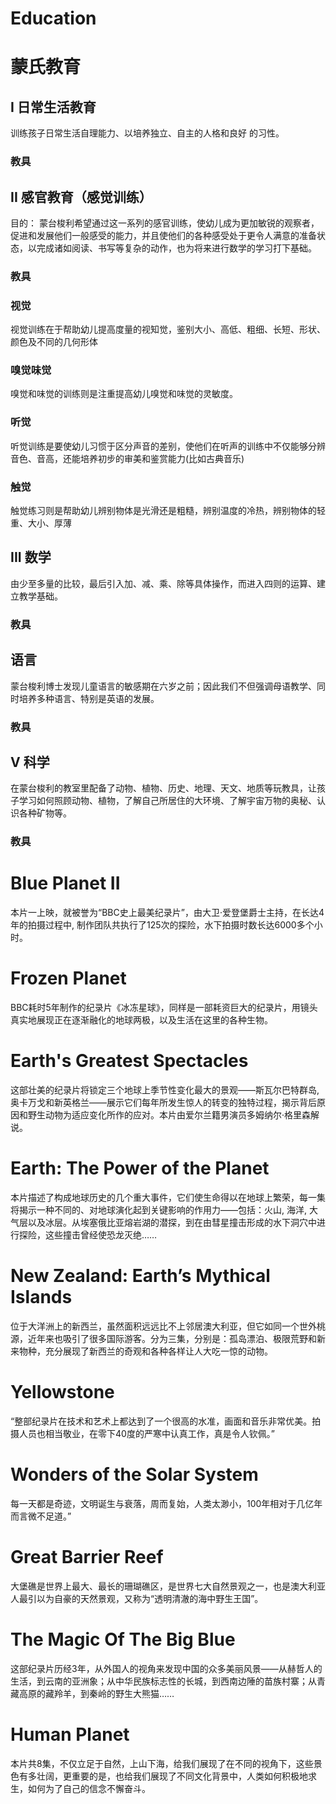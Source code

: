 # Education

# 蒙氏教育
## I 日常生活教育
训练孩子日常生活自理能力、以培养独立、自主的人格和良好 的习性。
### 教具

## II 感官教育（感觉训练）
目的：
蒙台梭利希望通过这一系列的感官训练，使幼儿成为更加敏锐的观察者，促进和发展他们一般感受的能力，并且使他们的各种感受处于更令人满意的准备状态，以完成诸如阅读、书写等复杂的动作，也为将来进行数学的学习打下基础。
### 教具
### 视觉
视觉训练在于帮助幼儿提高度量的视知觉，鉴别大小、高低、粗细、长短、形状、颜色及不同的几何形体
### 嗅觉味觉
嗅觉和味觉的训练则是注重提高幼儿嗅觉和味觉的灵敏度。
### 听觉
听觉训练是要使幼儿习惯于区分声音的差别，使他们在听声的训练中不仅能够分辨音色、音高，还能培养初步的审美和鉴赏能力(比如古典音乐)
### 触觉
触觉练习则是帮助幼儿辨别物体是光滑还是粗糙，辨别温度的冷热，辨别物体的轻重、大小、厚薄

## III 数学
由少至多量的比较，最后引入加、减、乘、除等具体操作，而进入四则的运算、建立教学基础。
### 教具

##  语言
蒙台梭利博士发现儿童语言的敏感期在六岁之前；因此我们不但强调母语教学、同时培养多种语言、特别是英语的发展。
### 教具

## V 科学
在蒙台梭利的教室里配备了动物、植物、历史、地理、天文、地质等玩教具，让孩子学习如何照顾动物、植物，了解自己所居住的大环境、了解宇宙万物的奥秘、认识各种矿物等。
### 教具



# Blue Planet II
本片一上映，就被誉为“BBC史上最美纪录片”，由大卫·爱登堡爵士主持，在长达4年的拍摄过程中, 制作团队共执行了125次的探险，水下拍摄时数长达6000多个小时。
# Frozen Planet
BBC耗时5年制作的纪录片《冰冻星球》，同样是一部耗资巨大的纪录片，用镜头真实地展现正在逐渐融化的地球两极，以及生活在这里的各种生物。
# Earth's Greatest Spectacles
这部壮美的纪录片将锁定三个地球上季节性变化最大的景观——斯瓦尔巴特群岛,奥卡万戈和新英格兰——展示它们每年所发生惊人的转变的独特过程，揭示背后原因和野生动物为适应变化所作的应对。本片由爱尔兰籍男演员多姆纳尔·格里森解说。
# Earth: The Power of the Planet
本片描述了构成地球历史的几个重大事件，它们使生命得以在地球上繁荣，每一集将揭示一种不同的、对地球演化起到关键影响的作用力——包括：火山, 海洋, 大气层以及冰层。从埃塞俄比亚熔岩湖的潜探，到在由彗星撞击形成的水下洞穴中进行探险，这些撞击曾经使恐龙灭绝……
# New Zealand: Earth’s Mythical Islands 
位于大洋洲上的新西兰，虽然面积远远比不上邻居澳大利亚，但它如同一个世外桃源，近年来也吸引了很多国际游客。分为三集，分别是：孤岛漂泊、极限荒野和新来物种，充分展现了新西兰的奇观和各种各样让人大吃一惊的动物。
# Yellowstone
“整部纪录片在技术和艺术上都达到了一个很高的水准，画面和音乐非常优美。拍摄人员也相当敬业，在零下40度的严寒中认真工作，真是令人钦佩。”
# Wonders of the Solar System
每一天都是奇迹，文明诞生与衰落，周而复始，人类太渺小，100年相对于几亿年而言微不足道。”
# Great Barrier Reef
大堡礁是世界上最大、最长的珊瑚礁区，是世界七大自然景观之一，也是澳大利亚人最引以为自豪的天然景观，又称为“透明清澈的海中野生王国”。
# The Magic Of The Big Blue
这部纪录片历经3年，从外国人的视角来发现中国的众多美丽风景——从赫哲人的生活，到云南的亚洲象；从中华民族标志性的长城，到西南边陲的苗族村寨；从青藏高原的藏羚羊，到秦岭的野生大熊猫……
# Human Planet
本片共8集，不仅立足于自然，上山下海，给我们展现了在不同的视角下，这些景色有多壮阔，更重要的是，也给我们展现了不同文化背景中，人类如何积极地求生，如何为了自己的信念不懈奋斗。